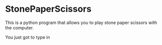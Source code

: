 # StonePaperScissors
This is a python program that allows you to play stone paper scissors with the computer.

You just got to type in 
